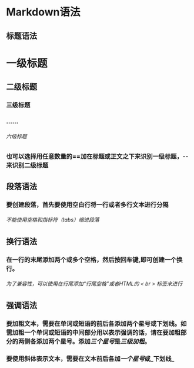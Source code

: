 # Markdown语法



## 标题语法

# 一级标题

## 二级标题

### 三级标题

### ……

###### 六级标题

### 也可以选择用任意数量的==加在标题或正文之下来识别一级标题，--来识别二级标题



## 段落语法

### 要创建段落，首先要使用空白行将一行或者多行文本进行分隔

###### 不能使用空格和指标符（tabs）缩进段落



## 换行语法

### 在一行的末尾添加两个或多个空格，然后按回车键,即可创建一个换行。

###### 为了兼容性，可以使用在行尾添加“行尾空格”或者HTML的 < br > 标签来进行



## 强调语法

### 要加粗文本，需要在单词或短语的前后各添加**两个星号**或**下划线**。如需加粗一个单词或短语的中间部分用以表示强调的话，请在要加粗部分的两侧各添加**两个星号**。添加***三个星号***是***三级加粗***。

### 要使用斜体表示文本，需要在文本前后各加*一个星号*或_下划线_





